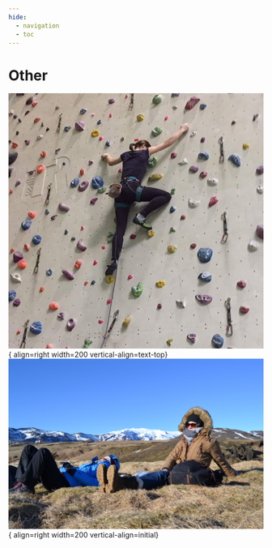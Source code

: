 ```yaml
---
hide:
  - navigation
  - toc
---
```


# Other

![Image title](./assets/images/Klettern.JPG){ align=right width=200 vertical-align=text-top}
![Image title](./assets/images/island.JPG){ align=right width=200 vertical-align=initial}

